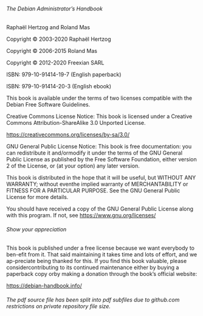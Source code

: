###### The Debian Administrator’s Handbook
Raphaël Hertzog and Roland Mas

Copyright © 2003-2020 Raphaël Hertzog

Copyright © 2006-2015 Roland Mas

Copyright © 2012-2020 Freexian SARL

ISBN: 979-10-91414-19-7 (English paperback)

ISBN: 979-10-91414-20-3 (English ebook)

This book is available under the terms of two licenses compatible with the Debian Free Software Guidelines.

Creative Commons License Notice: This book is licensed under a Creative Commons Attribution-ShareAlike 3.0 Unported License.

https://creativecommons.org/licenses/by-sa/3.0/

GNU General Public License Notice: This book is free documentation: you can redistribute it and/ormodify it under the terms of the GNU General Public License as published by the Free Software Foundation, either version 2 of the License, or (at your option) any later version.

This book is distributed in the hope that it will be useful, but WITHOUT ANY WARRANTY; without eventhe implied warranty of MERCHANTABILITY or FITNESS FOR A PARTICULAR PURPOSE. See the GNU General Public License for more details.

You should have received a copy of the GNU General Public License along with this program. If not, see https://www.gnu.org/licenses/

###### Show your appreciation

This book is published under a free license because we want everybody to ben-efit from it. That said maintaining it takes time and lots of effort, and we ap-preciate being thanked for this. If you find this book valuable, please considercontributing to its continued maintenance either by buying a paperback copy orby making a donation through the book’s official website:

https://debian-handbook.info/

###### The pdf source file has been split into pdf subfiles due to github.com restrictions on private repository file size.
